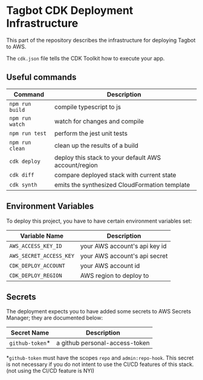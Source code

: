 # Tagbot CDK Deployment Infrastructure

This part of the repository describes the infrastructure for deploying Tagbot
to AWS.

The `cdk.json` file tells the CDK Toolkit how to execute your app.

## Useful commands

| Command         | Description
| --------------- | -----------
| `npm run build` | compile typescript to js
| `npm run watch` | watch for changes and compile
| `npm run test`  | perform the jest unit tests
| `npm run clean` | clean up the results of a build
| `cdk deploy`    | deploy this stack to your default AWS account/region
| `cdk diff`      | compare deployed stack with current state
| `cdk synth`     | emits the synthesized CloudFormation template

## Environment Variables

To deploy this project, you have to have certain environment variables set:

| Variable Name           | Description
| ----------------------- | -----------
| `AWS_ACCESS_KEY_ID`     | your AWS account's api key id
| `AWS_SECRET_ACCESS_KEY` | your AWS account's api secret
| `CDK_DEPLOY_ACCOUNT`    | your AWS account id
| `CDK_DEPLOY_REGION`     | AWS region to deploy to

## Secrets

The deployment expects you to have added some secrets to AWS Secrets Manager;
they are documented below:

| Secret Name     | Description
| --------------  | -----------
| `github-token`* | a github personal-access-token

\*`github-token` must have the scopes `repo` and `admin:repo-hook`. This
secret is not necessary if you do not intent to use the CI/CD features of
this stack. (not using the CI/CD feature is NYI)

